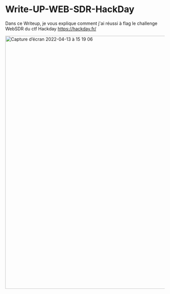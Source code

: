 # Write-UP-WEB-SDR-HackDay
Dans ce Writeup, je vous explique comment j'ai réussi à flag le challenge WebSDR du ctf Hackday 
https://hackday.fr/


<img width="800" alt="Capture d’écran 2022-04-13 à 15 19 06" src="https://user-images.githubusercontent.com/39098396/163189194-e8b39989-2134-488d-a8d8-8dc565c2281c.png">
